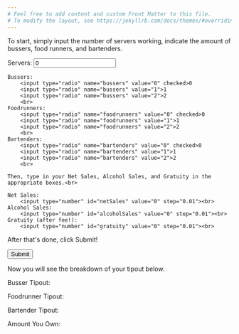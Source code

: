 ```yaml
---
# Feel free to add content and custom Front Matter to this file.
# To modify the layout, see https://jekyllrb.com/docs/themes/#overriding-theme-defaults
---
```


<p>To start, simply input the number of servers working, indicate the amount of bussers, food runners, and bartenders.</p>

<div id="userInputs">
    Servers: <input type="number" id="servers" step="0.01" value="0"><br>

    Bussers: 
        <input type="radio" name="bussers" value="0" checked>0
        <input type="radio" name="bussers" value="1">1
        <input type="radio" name="bussers" value="2">2
        <br>
    Foodrunners:
        <input type="radio" name="foodrunners" value="0" checked>0
        <input type="radio" name="foodrunners" value="1">1
        <input type="radio" name="foodrunners" value="2">2
        <br>
    Bartenders:
        <input type="radio" name="bartenders" value="0" checked>0
        <input type="radio" name="bartenders" value="1">1
        <input type="radio" name="bartenders" value="2">2
        <br>

    Then, type in your Net Sales, Alcohol Sales, and Gratuity in the appropriate boxes.<br>

    Net Sales:
        <input type="number" id="netSales" value="0" step="0.01"><br>
    Alcohol Sales:
        <input type="number" id="alcoholSales" value="0" step="0.01"><br>
    Gratuity (after fee!):
        <input type="number" id="gratuity" value="0" step="0.01"><br>
</div>
<p>After that's done, click Submit! </p>

<button type="button" onclick="submitHandler(userInputs)">Submit</button>

<p>Now you will see the breakdown of your tipout below.</p>

<p id="busserTipout">Busser Tipout:</p>
<p id="foodrunnerTipout">Foodrunner Tipout:</p>
<p id="bartenderTipout">Bartender Tipout:</p>
<p id="amountYouOwn">Amount You Own:</p>


<script src="{{ base.url | prepend: site.url }}tinker/tipout.js"></script>
